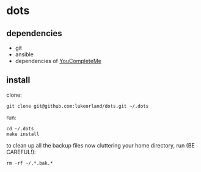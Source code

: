 # dots

## dependencies

- git
- ansible
- dependencies of
  [YouCompleteMe](https://github.com/Valloric/YouCompleteMe#installation)

## install

clone:

    git clone git@github.com:lukeorland/dots.git ~/.dots

run:

    cd ~/.dots
    make install

to clean up all the backup files now cluttering your home directory, run
(BE CAREFUL!):

    rm -rf ~/.*.bak.*
